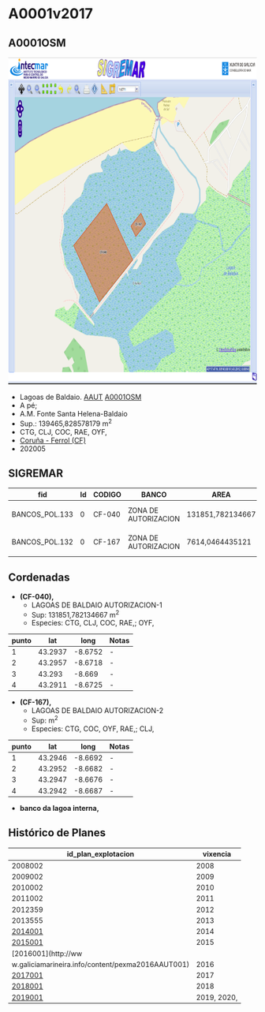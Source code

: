 
# A0001v2017

## A0001OSM


<img src="https://raw.githubusercontent.com/galirema/galirema-notas/gh-pages/en/pages/uploads/images/A0001OSM.png" alt="A0001v2017" width="824" height="663">


* Lagoas de Baldaio. [AAUT](ZonasDeProduccionAAUT.md) [A0001OSM](http://u.osmfr.org/m/250411/)
* A pé;
* A.M. Fonte Santa Helena-Baldaio
* Sup.: 139465,828578179 m<sup>2</sup>
* CTG, CLJ, COC, RAE, OYF,
* [Coruña - Ferrol (CF)](zp-CF.md)
* 202005




## SIGREMAR

|fid|Id|CODIGO|BANCO|AREA|ZONA|CONFRARIA|REXIMEN|MODALIDADE|PROVINCIA|ESP\_OBXET|ESP_SECUND|X|Y
|---|--|------|-----|----|----|---------|-------|----------|---------|---------|----------|-|-|
|BANCOS_POL.133|0|CF-040|ZONA DE AUTORIZACION|131851,782134667|LAGOAS DE BALDAIO|AM BALDAIO|AUTORIZACION|PE|A CORUÑA|CTG, CLJ, COC, RAE,|OYF,|526597.0|4793448.0|
|BANCOS_POL.132|0|CF-167|ZONA DE AUTORIZACION|7614,0464435121|LAGOAS DE BALDAIO|AM BALDAIO|AUTORIZACION|PE|A CORUÑA|CTG, COC, OYF, RAE,|CLJ,|526898.0|4793594.0|




## Cordenadas

* __(CF-040),__
	* LAGOAS DE BALDAIO AUTORIZACION-1
	* Sup: 131851,782134667 m<sup>2</sup>
	* Especies: CTG, CLJ, COC, RAE,; OYF,

|punto|lat|long|Notas|
|-----|---|----|-----|
|1|43.2937|-8.6752|-|
|2|43.2957|-8.6718|-|
|3|43.293|-8.669|-|
|4|43.2911|-8.6725|-|



* __(CF-167),__
	* LAGOAS DE BALDAIO AUTORIZACION-2
	* Sup:  m<sup>2</sup>
	* Especies: CTG, COC, OYF, RAE,; CLJ,

|punto|lat|long|Notas|
|-----|---|----|-----|
|1|43.2946|-8.6692|-|
|2|43.2952|-8.6682|-|
|3|43.2947|-8.6676|-|
|4|43.2942|-8.6687|-|



* __banco da lagoa interna,__




## Histórico de Planes

|id_plan_explotacion|vixencia|
|-------------------|--------|
|2008002|2008|
|2009002|2009|
|2010002|2010|
|2011002|2011|
|2012359|2012|
|2013555|2013|
|[2014001](http://www.galiciamarineira.info/content/pexma2014AAUT001)|2014|
|[2015001](http://www.galiciamarineira.info/content/pexma2015AAUT001)|2015|
|[2016001](http://ww
|w.galiciamarineira.info/content/pexma2016AAUT001)|2016|
|[2017001](https://galirema.wikia.org/es/wiki/Pexma2017AAUT001)|2017|
|[2018001](https://galirema.wikia.org/es/wiki/Pexma2018AAUT001)|2018|
|[2019001](https://galirema.wikia.org/es/wiki/Pexma2019AAUT001)|2019, 2020,|


